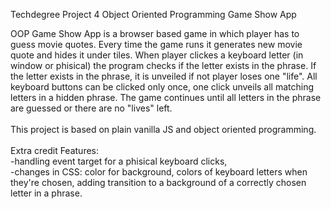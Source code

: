 Techdegree Project 4 Object Oriented Programming Game Show App

OOP Game Show App is a browser based game in which player has to guess movie quotes. Every time the game runs it generates new movie quote and hides it under tiles. When player clickes a keyboard letter (in window or phisical) the program checks if the letter exists in the phrase. If the letter exists in the phrase, it is unveiled if not player loses one "life". All keyboard buttons can be clicked only once, one click unveils all matching letters in a hidden phrase. The game continues until all letters in the phrase are guessed or there are no "lives" left.<br><br>
This project is based on plain vanilla JS and object oriented programming.<br><br>
Extra credit Features:<br>
-handling event target for a phisical keyboard clicks,<br>
-changes in CSS: color for background, colors of keyboard letters when they're chosen, adding transition to a background of a correctly chosen letter in a phrase.




